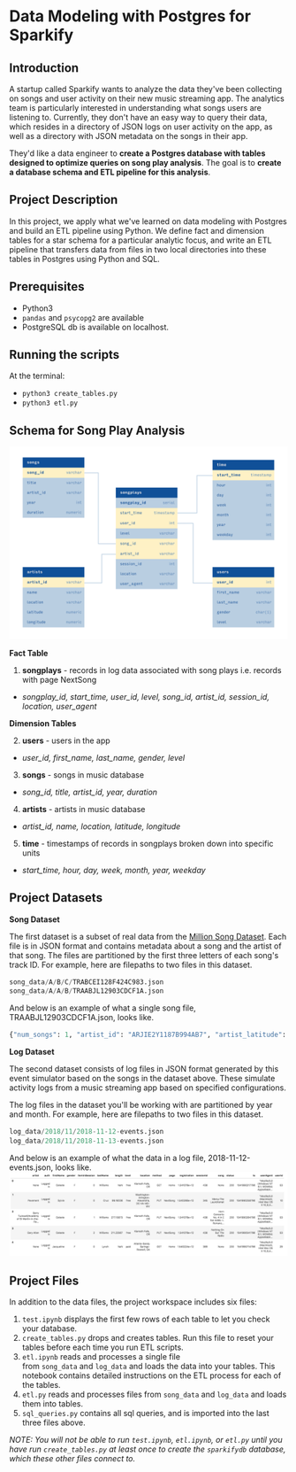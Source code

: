 # Data Modeling with Postgres for Sparkify

## Introduction
A startup called Sparkify wants to analyze the data they've been collecting on songs and user activity on their new music streaming app. The analytics team is particularly interested in understanding what songs users are listening to. Currently, they don't have an easy way to query their data, which resides in a directory of JSON logs on user activity on the app, as well as a directory with JSON metadata on the songs in their app.

They'd like a data engineer to **create a Postgres database with tables designed to optimize queries on song play analysis**. The goal is to **create a database schema and ETL pipeline for this analysis**.

## Project Description
In this project, we apply what we've learned on data modeling with Postgres and build an ETL pipeline using Python. We define fact and dimension tables for a star schema for a particular analytic focus, and write an ETL pipeline that transfers data from files in two local directories into these tables in Postgres using Python and SQL.

## Prerequisites
* Python3
* `pandas` and `psycopg2` are available
* PostgreSQL db is available on localhost.

## Running the scripts
At the terminal:
* `python3 create_tables.py`
* `python3 etl.py`

## Schema for Song Play Analysis
![alt text](https://github.com/awesomeness-a/sparkify/blob/main/edl_diagram.jpg)

**Fact Table**

1. **songplays** - records in log data associated with song plays i.e. records with page NextSong
- *songplay_id, start_time, user_id, level, song_id, artist_id, session_id, location, user_agent*


**Dimension Tables**

2. **users** - users in the app
- *user_id, first_name, last_name, gender, level*
3. **songs** - songs in music database
- *song_id, title, artist_id, year, duration*
4. **artists** - artists in music database
- *artist_id, name, location, latitude, longitude*
5. **time** - timestamps of records in songplays broken down into specific units
- *start_time, hour, day, week, month, year, weekday*

## Project Datasets

**Song Dataset**

The first dataset is a subset of real data from the [Million Song Dataset](https://labrosa.ee.columbia.edu/millionsong/). Each file is in JSON format and contains metadata about a song and the artist of that song. The files are partitioned by the first three letters of each song's track ID. For example, here are filepaths to two files in this dataset.
```py
song_data/A/B/C/TRABCEI128F424C983.json
song_data/A/A/B/TRAABJL12903CDCF1A.json
```
And below is an example of what a single song file, TRAABJL12903CDCF1A.json, looks like.
```py
{"num_songs": 1, "artist_id": "ARJIE2Y1187B994AB7", "artist_latitude": null, "artist_longitude": null, "artist_location": "", "artist_name": "Line Renaud", "song_id": "SOUPIRU12A6D4FA1E1", "title": "Der Kleine Dompfaff", "duration": 152.92036, "year": 0}
```
**Log Dataset**

The second dataset consists of log files in JSON format generated by this event simulator based on the songs in the dataset above. These simulate activity logs from a music streaming app based on specified configurations.

The log files in the dataset you'll be working with are partitioned by year and month. For example, here are filepaths to two files in this dataset.
```py
log_data/2018/11/2018-11-12-events.json
log_data/2018/11/2018-11-13-events.json
```

And below is an example of what the data in a log file, 2018-11-12-events.json, looks like.
![alt text](https://github.com/awesomeness-a/sparkify/blob/main/log-data.png)


## Project Files
In addition to the data files, the project workspace includes six files:
1. `test.ipynb` displays the first few rows of each table to let you check your database.
2. `create_tables.py` drops and creates tables. Run this file to reset your tables before each time you run ETL scripts.
3. `etl.ipynb` reads and processes a single file from `song_data` and `log_data` and loads the data into your tables. This notebook contains detailed instructions on the ETL process for each of the tables.
4. `etl.py` reads and processes files from `song_data` and `log_data` and loads them into tables.
5. `sql_queries.py` contains all sql queries, and is imported into the last three files above.

*NOTE: You will not be able to run `test.ipynb`, `etl.ipynb`, or `etl.py` until you have run `create_tables.py` at least once to create the `sparkifydb` database, which these other files connect to.*
